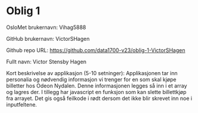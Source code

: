 Oblig 1
=======
OsloMet brukernavn: Vihag5888

GitHub brukernavn: VictorSHagen

Github repo URL: https://github.com/data1700-v23/oblig-1-VictorSHagen

Fullt navn: Victor Stensby Hagen

Kort beskrivelse av applikasjon (5-10 setninger): 
Applikasjonen tar inn personalia og nødvendig informasjon vi trenger for
en som skal kjøpe billetter hos Odeon Nydalen. Denne informasjonen legges så inn
i et array og lagres der. I tillegg har javascript en funksjon som kan slette
billettkjøp fra arrayet. Det gis også feilkode i rødt dersom det ikke blir
skrevet inn noe i inputfeltene. 
